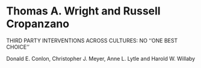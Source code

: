 # Thomas A. Wright and Russell Cropanzano

THIRD PARTY INTERVENTIONS ACROSS CULTURES: NO ‘‘ONE BEST CHOICE’’

Donald E. Conlon, Christopher J. Meyer, Anne L. Lytle and Harold W. Willaby